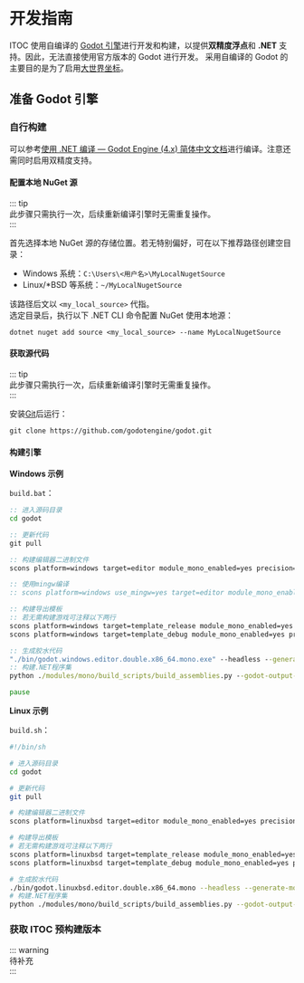 # 开发指南

ITOC 使用自编译的 [Godot 引擎](https://godotengine.org/)进行开发和构建，以提供**双精度浮点**和 **.NET** 支持。因此，无法直接使用官方版本的 Godot 进行开发。
采用自编译的 Godot 的主要目的是为了启用[大世界坐标](https://docs.godotengine.org/zh-cn/4.x/tutorials/physics/large_world_coordinates.html)。

## 准备 Godot 引擎

### 自行构建

可以参考[使用 .NET 编译 — Godot Engine (4.x) 简体中文文档](https://docs.godotengine.org/zh-cn/4.x/contributing/development/compiling/compiling_with_dotnet.html)进行编译。注意还需同时启用双精度支持。

#### 配置本地 NuGet 源

::: tip  
此步骤只需执行一次，后续重新编译引擎时无需重复操作。  
:::

首先选择本地 NuGet 源的存储位置。若无特别偏好，可在以下推荐路径创建空目录：

- Windows 系统：`C:\Users\<用户名>\MyLocalNugetSource`
- Linux/\*BSD 等系统：`~/MyLocalNugetSource`

该路径后文以 `<my_local_source>` 代指。  
选定目录后，执行以下 .NET CLI 命令配置 NuGet 使用本地源：

```shell
dotnet nuget add source <my_local_source> --name MyLocalNugetSource
```

#### 获取源代码

::: tip  
此步骤只需执行一次，后续重新编译引擎时无需重复操作。  
:::

安装[Git](https://git-scm.com/)后运行：

```shell
git clone https://github.com/godotengine/godot.git
```

#### 构建引擎

**Windows 示例**

`build.bat`：

```bat
:: 进入源码目录
cd godot

:: 更新代码
git pull

:: 构建编辑器二进制文件
scons platform=windows target=editor module_mono_enabled=yes precision=double

:: 使用mingw编译
:: scons platform=windows use_mingw=yes target=editor module_mono_enabled=yes precision=double

:: 构建导出模板
:: 若无需构建游戏可注释以下两行
scons platform=windows target=template_release module_mono_enabled=yes precision=double
scons platform=windows target=template_debug module_mono_enabled=yes precision=double

:: 生成胶水代码
"./bin/godot.windows.editor.double.x86_64.mono.exe" --headless --generate-mono-glue modules/mono/glue
:: 构建.NET程序集
python ./modules/mono/build_scripts/build_assemblies.py --godot-output-dir=./bin --push-nupkgs-local <my_local_source> --precision=double

pause
```

**Linux 示例**

`build.sh`：

```sh
#!/bin/sh

# 进入源码目录
cd godot

# 更新代码
git pull

# 构建编辑器二进制文件
scons platform=linuxbsd target=editor module_mono_enabled=yes precision=double

# 构建导出模板
# 若无需构建游戏可注释以下两行
scons platform=linuxbsd target=template_release module_mono_enabled=yes precision=double
scons platform=linuxbsd target=template_debug module_mono_enabled=yes precision=double

# 生成胶水代码
./bin/godot.linuxbsd.editor.double.x86_64.mono --headless --generate-mono-glue modules/mono/glue
# 构建.NET程序集
python ./modules/mono/build_scripts/build_assemblies.py --godot-output-dir=./bin --push-nupkgs-local <my_local_source> --precision=double
```

### 获取 ITOC 预构建版本

::: warning  
待补充  
:::
